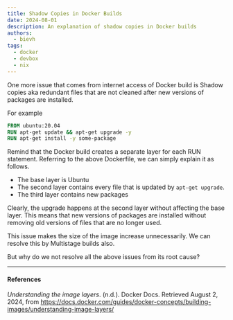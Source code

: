 ```yaml
---
title: Shadow Copies in Docker Builds
date: 2024-08-01
description: An explanation of shadow copies in Docker builds
authors:
  - bievh
tags:
  - docker
  - devbox
  - nix
---
```


One more issue that comes from internet access of Docker build is Shadow copies aka redundant files that are not cleaned after new versions of packages are installed.

For example

```Dockerfile
FROM ubuntu:20.04
RUN apt-get update && apt-get upgrade -y
RUN apt-get install -y some-package
```

Remind that the Docker build creates a separate layer for each RUN statement. Referring to the above Dockerfile, we can simply explain it as follows.

- The base layer is Ubuntu
- The second layer contains every file that is updated by `apt-get upgrade`.
- The third layer contains new packages

Clearly, the upgrade happens at the second layer without affecting the base layer. This means that new versions of packages are installed without removing old versions of files that are no longer used.

This issue makes the size of the image increase unnecessarily. We can resolve this by Multistage builds also.

But why do we not resolve all the above issues from its root cause?

---

#### References

_Understanding the image layers_. (n.d.). Docker Docs. Retrieved August 2, 2024, from https://docs.docker.com/guides/docker-concepts/building-images/understanding-image-layers/
